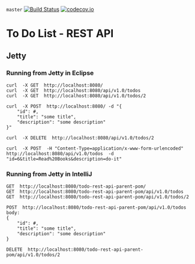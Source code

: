 `master` [![Build Status](https://travis-ci.org/dojo-java-programming/todo-web-app.svg?branch=master)](https://travis-ci.org/dojo-java-programming/todo-web-app)
[![codecov.io](https://codecov.io/github/dojo-java-programming/todo-web-app/coverage.svg?branch=master)](https://codecov.io/github/dojo-java-programming/todo-web-app?branch=master)


# To Do List - REST API


## Jetty


### Running from Jetty in Eclipse

	curl  -X GET  http://localhost:8080/
	curl  -X GET  http://localhost:8080/api/v1.0/todos
	curl  -X GET  http://localhost:8080/api/v1.0/todos/2
	
	curl  -X POST  http://localhost:8080/ -d "{
		"id": #,
		"title": "some title",
		"description": "some description"
	}"
	
	curl  -X DELETE  http://localhost:8080/api/v1.0/todos/2

    curl  -X POST  -H "Content-Type=application/x-www-form-urlencoded"  http://localhost:8080/api/v1.0/todos  -d "id=6&title=Read%20Books&description=do-it"
    

### Running from Jetty in IntelliJ


	GET  http://localhost:8080/todo-rest-api-parent-pom/
	GET  http://localhost:8080/todo-rest-api-parent-pom/api/v1.0/todos
	GET  http://localhost:8080/todo-rest-api-parent-pom/api/v1.0/todos/2
	
	POST  http://localhost:8080/todo-rest-api-parent-pom/api/v1.0/todos
	body:
	{
		"id": #,
		"title": "some title",
		"description": "some description"
	}
	
	DELETE  http://localhost:8080/todo-rest-api-parent-pom/api/v1.0/todos/2
